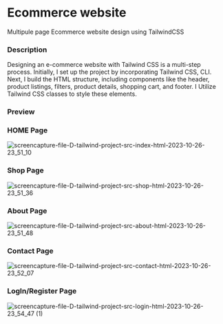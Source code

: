 # Ecommerce website
Multipule page Ecommerce website design using TailwindCSS

### Description 
Designing an e-commerce website with Tailwind CSS is a multi-step process. Initially, I set up the project by incorporating Tailwind CSS,  CLI. Next, I  build the HTML structure, including components like the header, product listings, filters, product details, shopping cart, and footer. I Utilize Tailwind CSS classes to style these elements.

### Preview

### HOME Page
![screencapture-file-D-tailwind-project-src-index-html-2023-10-26-23_51_10](https://github.com/rumana2000/Ecommerce-website/assets/115651277/0f049dad-c847-40cb-a656-6420b3546a1e)

### Shop Page 
![screencapture-file-D-tailwind-project-src-shop-html-2023-10-26-23_51_36](https://github.com/rumana2000/Ecommerce-website/assets/115651277/72c357d5-57cf-42fc-90e0-f1b5172f5d69)

### About Page 
![screencapture-file-D-tailwind-project-src-about-html-2023-10-26-23_51_48](https://github.com/rumana2000/Ecommerce-website/assets/115651277/4dd590e5-a129-4cc4-bea1-63735b1bcb22)

### Contact Page
![screencapture-file-D-tailwind-project-src-contact-html-2023-10-26-23_52_07](https://github.com/rumana2000/Ecommerce-website/assets/115651277/11e15b39-c399-48c5-8890-53413da24b42)

### LogIn/Register Page 
![screencapture-file-D-tailwind-project-src-login-html-2023-10-26-23_54_47 (1)](https://github.com/rumana2000/Ecommerce-website/assets/115651277/5bdcfea0-28bd-4dca-a170-a6138ac9ff41)